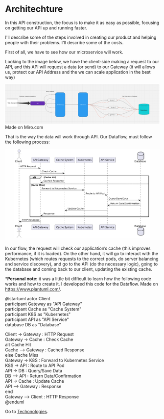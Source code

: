 # Architechture

In this API construction, the focus is to make it as easy as possible,  focusing on getting our API up and running faster.

I'll describe some of the steps involved in creating our product and helping people with their problems. I'll describe some of the costs.

First of all, we have to see how our microservice will work. 

Looking to the image below, we have the client-side making a request to our API, and this API will request a data (or send) to our Gateway (it will allows us, protect our API Address and the we can scale application in the best way)

<img src="/images/flow.png">
Made on Miro.com



That is the way the data will work through API. Our Dataflow, must follow the following process:

<img src="/images/dataflow.png">

In our flow, the request will check our application’s cache (this improves performance, if it is loaded). On the other hand, it will go to interact with the Kubernetes (which routes requests to the correct pods, do server balancing and service discovery), and go to the API (do the necessary logic), going to the database and coming back to our client, updating the existing cache. 

*<b>Personal note:</b> it was a little bit difficult to learn how the following code works and how to create it. I developed this code for the Dataflow. Made on https://www.plantuml.com/.

@startuml
actor Client </br>
participant Gateway as "API Gateway"</br>
participant Cache as "Cache System"</br>
participant K8S as "Kubernetes"</br>
participant API as "API Service"</br>
database DB as "Database"</br>

Client -> Gateway : HTTP Request</br>
Gateway -> Cache : Check Cache</br>
alt Cache Hit</br>
    Cache --> Gateway : Cached Response</br>
else Cache Miss</br>
    Gateway -> K8S : Forward to Kubernetes Service</br>
    K8S -> API : Route to API Pod</br>
    API -> DB : Query/Save Data</br>
    DB --> API : Return Data/Confirmation</br>
    API -> Cache : Update Cache</br>
    API --> Gateway : Response</br>
end</br>
Gateway --> Client : HTTP Response</br>
@enduml</br>



Go to
 [Techonologies](https://github.com/RafaelDaitx/TestMazzaTech/blob/main/technologies.md).